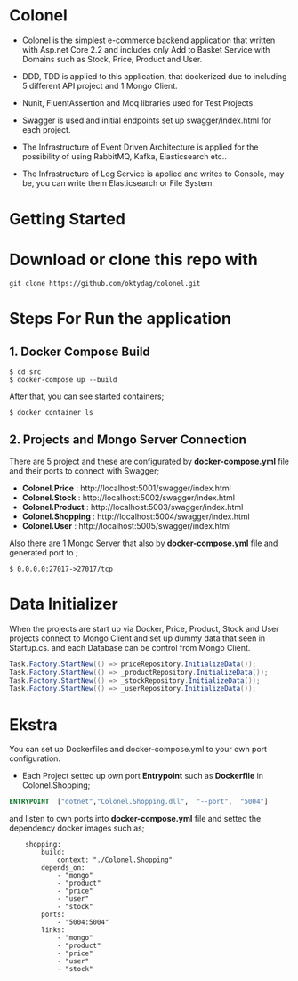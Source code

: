 
# Colonel

- Colonel is the simplest e-commerce backend application that written with Asp.net Core 2.2 and includes only Add to Basket Service with Domains such as Stock, Price, Product and User.

- DDD, TDD is applied to this application, that dockerized due to including 5 different API project and 1 Mongo Client. 
- Nunit, FluentAssertion and Moq libraries used for Test Projects.
- Swagger is used and initial endpoints set up swagger/index.html for each project.
- The Infrastructure of Event Driven Architecture is applied for the possibility of using RabbitMQ, Kafka, Elasticsearch etc..
- The Infrastructure of Log Service is applied and writes to Console, may be, you can write them Elasticsearch or File System.

 # Getting Started

# Download or clone this repo with

```
git clone https://github.com/oktydag/colonel.git
```


# Steps For Run the application
## 1.  Docker Compose Build


```
$ cd src
$ docker-compose up --build
```

After that, you can see started containers;

```
$ docker container ls
```
## 2.  Projects and Mongo Server Connection

There are 5 project and these are configurated by **docker-compose.yml** file and their ports to connect with Swagger;

- **Colonel.Price**  : http://localhost:5001/swagger/index.html
- **Colonel.Stock**  : http://localhost:5002/swagger/index.html
- **Colonel.Product**  : http://localhost:5003/swagger/index.html
- **Colonel.Shopping**  : http://localhost:5004/swagger/index.html
- **Colonel.User**  : http://localhost:5005/swagger/index.html

Also there are 1 Mongo Server that also by **docker-compose.yml** file and generated port to ;
```
$ 0.0.0.0:27017->27017/tcp
```

# Data Initializer

When the projects are start up via Docker, Price, Product, Stock and User projects connect to Mongo Client and set up dummy data that seen in Startup.cs. and each Database can be control from Mongo Client.

```csharp
Task.Factory.StartNew(() => priceRepository.InitializeData());
Task.Factory.StartNew(() => _productRepository.InitializeData());
Task.Factory.StartNew(() => _stockRepository.InitializeData());
Task.Factory.StartNew(() => _userRepository.InitializeData());
```


# Ekstra
You can set up Dockerfiles and docker-compose.yml to your own port configuration. 

- Each Project setted up own port **Entrypoint** such as **Dockerfile** in Colonel.Shopping;
```dockerfile
ENTRYPOINT  ["dotnet","Colonel.Shopping.dll",  "--port",  "5004"]
```

and listen to own ports into **docker-compose.yml** file and setted the dependency docker images such as;
```
    shopping:
        build:
            context: "./Colonel.Shopping"
        depends_on:
            - "mongo"
            - "product"
            - "price"
            - "user"
            - "stock"
        ports:
            - "5004:5004"
        links: 
            - "mongo"
            - "product"
            - "price"
            - "user"
            - "stock"
```
